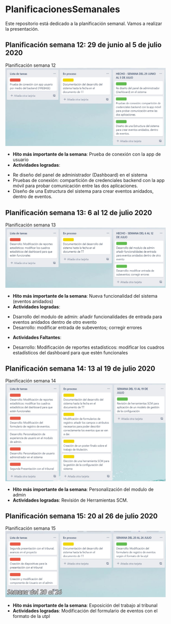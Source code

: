 # PlanificacionesSemanales
Este repositorio está dedicado a la planificación semanal. Vamos a realizar la presentación.
## Planificación semana 12: 29 de junio al 5 de julio 2020
Planificación semana 12
![alt text](https://github.com/Practicum42-MP-20201/actividad6-ejayala2/blob/master/Semana%20del%2029%20Junio%20al%205%20JULIO.jpg)
* **Hito más importante de la semana**: Prueba de conexión con la app de usuario
* **Actividades logradas**: 
- Re diseño del panel de administrador (Dashboard) en el sistema
- Pruebas de conexión: compartición de credenciales backend con la app móvil para probar comunicación entre las dos aplicaciones.
- Diseño de una Estructura del sistema para crear eventos anidados, dentro de eventos.
## Planificación semana 13: 6 al 12 de julio 2020
Planificación semana 13
![alt text](https://github.com/Practicum42-MP-20201/actividad6-ejayala2/blob/master/Semana%20del%206%20al%2012%20Julio.jpg)
* **Hito más importante de la semana**: Nueva funcionalidad del sistema (eventos anidados)
* **Actividades logradas**: 
- Dsarrollo del modulo de admin: añadir funcionalidades de entrada para eventos anidados dentro de otro evento
- Desarrollo: modificar entrada de subeventos; corregir errores
* **Actividades Faltantes**:
- Desarrollo: Modificación de reportes estadísticos: modificar los cuadros estadísticos del dashboard para que estén funcionales
## Planificación semana 14: 13 al 19 de julio 2020
Planificación semana 14
![alt text](https://github.com/Practicum42-MP-20201/actividad6-ejayala2/blob/master/Semana%20del%2013%20al%2019%20Julio.jpg)
* **Hito más importante de la semana**: Personalización del modulo de admin
* **Actividades logradas**: Revisión de Herramientas SCM.

## Planificación semana 15: 20 al 26 de julio 2020
Planificación semana 15
![alt text](https://github.com/Practicum42-MP-20201/actividad6-ejayala2/blob/master/Semana%20del%2020%20al%2026%20Julio.jpg)
* **Hito más importante de la semana**: Exposición del trabajo al tribunal
* **Actividades logradas**: Modificación del formulario de eventos con el formato de la utpl

